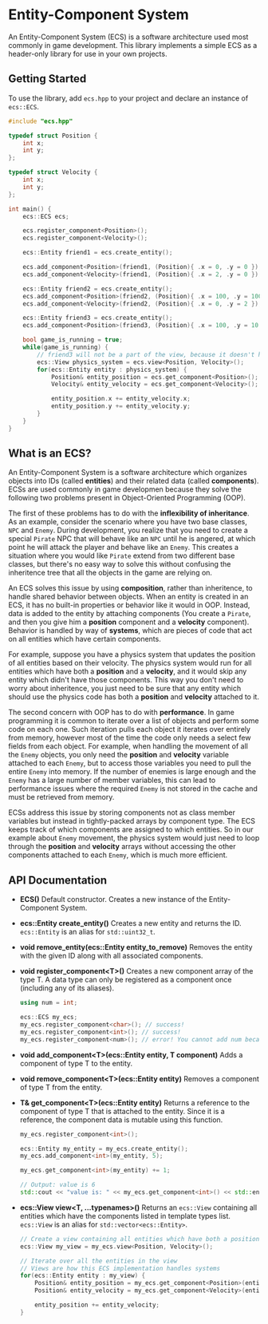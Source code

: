 
# Entity-Component System
An Entity-Component System (ECS) is a software architecture used most commonly in game development. This library implements a simple ECS as a header-only library for use in your own projects.

## Getting Started
To use the library, add `ecs.hpp` to your project and declare an instance of `ecs::ECS`. 

``` c++
#include "ecs.hpp"

typedef struct Position {
    int x;
    int y;
};

typedef struct Velocity {
    int x;
    int y;
};

int main() {
    ecs::ECS ecs;

    ecs.register_component<Position>();
    ecs.register_component<Velocity>();

    ecs::Entity friend1 = ecs.create_entity();

    ecs.add_component<Position>(friend1, (Position){ .x = 0, .y = 0 });
    ecs.add_component<Velocity>(friend1, (Position){ .x = 2, .y = 0 });

    ecs::Entity friend2 = ecs.create_entity();
    ecs.add_component<Position>(friend2, (Position){ .x = 100, .y = 100 });
    ecs.add_component<Velocity>(friend2, (Position){ .x = 0, .y = 2 });

    ecs::Entity friend3 = ecs.create_entity();
    ecs.add_component<Position>(friend3, (Position){ .x = 100, .y = 10 });

    bool game_is_running = true;
    while(game_is_running) {
        // friend3 will not be a part of the view, because it doesn't have a Velocity
        ecs::View physics_system = ecs.view<Position, Velocity>();
        for(ecs::Entity entity : physics_system) {
            Position& entity_position = ecs.get_component<Position>();
            Velocity& entity_velocity = ecs.get_component<Velocity>();

            entity_position.x += entity_velocity.x;
            entity_position.y += entity_velocity.y;
        }
    }
}
```

## What is an ECS? 

An Entity-Component System is a software architecture which organizes objects into IDs (called **entities**) and their related data (called **components**). ECSs are used commonly in game developmen because they solve the following two problems present in Object-Oriented Programming (OOP). 

The first of these problems has to do with the **inflexibility of inheritance**. As an example, consider the scenario where you have two base classes, `NPC` and `Enemy`. During development, you realize that you need to create a special `Pirate` NPC that will behave like an `NPC` until he is angered, at which point he will attack the player and behave like an `Enemy`. This creates a situation where you would like `Pirate` extend from two different base classes, but there's no easy way to solve this without confusing the inheritence tree that all the objects in the game are relying on.

An ECS solves this issue by using **composition**, rather than inheritence, to handle shared behavior between objects. When an entity is created in an ECS, it has no built-in properties or behavior like it would in OOP. Instead, data is added to the entity by attaching components (You create a `Pirate`, and then you give him a **position** component and a **velocity** component). Behavior is handled by way of **systems**, which are pieces of code that act on all entities which have certain components. 

For example, suppose you have a physics system that updates the position of all entities based on their velocity. The physics system would run for all entities which have both a **position** and a **velocity**, and it would skip any entity which didn't have those components. This way you don't need to worry about inheritence, you just need to be sure that any entity which should use the physics code has both a **position** and **velocity** attached to it. 

The second concern with OOP has to do with **performance**. In game programming it is common to iterate over a list of objects and perform some code on each one. Such iteration pulls each object it iterates over entirely from memory, however most of the time the code only needs a select few fields from each object. For example, when handling the movement of all the `Enemy` objects, you only need the **position** and **velocity** variable attached to each `Enemy`, but to access those variables you need to pull the entire `Enemy` into memory. If the number of enemies is large enough and the `Enemy` has a large number of member variables, this can lead to performance issues where the required `Enemy` is not stored in the cache and must be retrieved from memory. 

ECSs address this issue by storing components not as class member variables but instead in tightly-packed arrays by component type. The ECS keeps track of which components are assigned to which entities. So in our example about `Enemy` movement, the physics system would just need to loop through the **position** and **velocity** arrays without accessing the other components attached to each `Enemy`, which is much more efficient.

## API Documentation

- **ECS()**
Default constructor. Creates a new instance of the Entity-Component System.

- **ecs::Entity create_entity()**
Creates a new entity and returns the ID. `ecs::Entity` is an alias for `std::uint32_t`.

- **void remove_entity(ecs::Entity entity_to_remove)**
Removes the entity with the given ID along with all associated components.

- **void register_component\<T>()**
Creates a new component array of the type T. A data type can only be registered as a component once (including any of its aliases).
    ``` c++
    using num = int;

    ecs::ECS my_ecs;
    my_ecs.register_component<char>(); // success!
    my_ecs.register_component<int>(); // success!
    my_ecs.register_component<num>(); // error! You cannot add num because you have already added int, which is the same thing!
    ```

- **void add_component\<T>(ecs::Entity entity, T component)**
Adds a component of type T to the entity.

- **void remove_component\<T>(ecs::Entity entity)**
Removes a component of type T from the entity.

- **T& get_component\<T>(ecs::Entity entity)**
Returns a reference to the component of type T that is attached to the entity. Since it is a reference, the component data is mutable using this function.
    ``` c++
    my_ecs.register_component<int>();

    ecs::Entity my_entity = my_ecs.create_entity();
    my_ecs.add_component<int>(my_entity, 5);

    my_ecs.get_component<int>(my_entity) += 1;

    // Output: value is 6
    std::cout << "value is: " << my_ecs.get_component<int>() << std::endl;
    ```

- **ecs::View view<T, ...typenames>()**
Returns an `ecs::View` containing all entities which have the components listed in template types list. `ecs::View` is an alias for `std::vector<ecs::Entity>`.
    ``` c++
    // Create a view containing all entities which have both a position and a velocity
    ecs::View my_view = my_ecs.view<Position, Velocity>();

    // Iterate over all the entities in the view
    // Views are how this ECS implementation handles systems
    for(ecs::Entity entity : my_view) {
        Position& entity_position = my_ecs.get_component<Position>(entity);
        Position& entity_velocity = my_ecs.get_component<Velocity>(entity);

        entity_position += entity_velocity;
    }
    ```